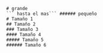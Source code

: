 ``` Una de las propiedades basicas es modificar el tamaño de las palabras, hay dos modos de 
# grande 
``` hasta el mas``` ###### pequeño
# Tamaño 1
## Tamaño 2
### Tamaño 3
#### Tamaño 4
##### Tamaño 5
###### Tamaño 6

